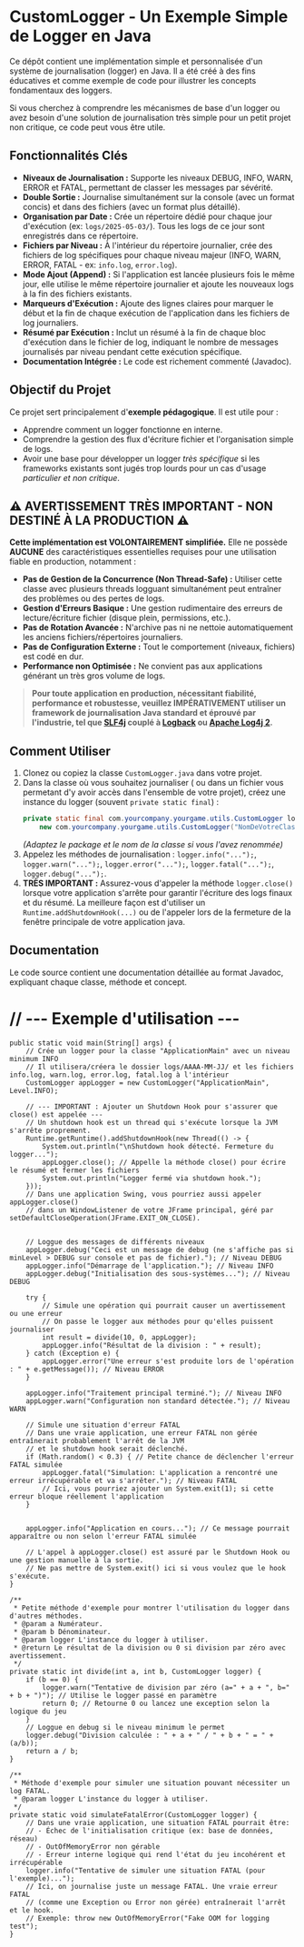 # CustomLogger - Un Exemple Simple de Logger en Java

Ce dépôt contient une implémentation simple et personnalisée d'un système de journalisation (logger) en Java. Il a été créé à des fins éducatives et comme exemple de code pour illustrer les concepts fondamentaux des loggers.

Si vous cherchez à comprendre les mécanismes de base d'un logger ou avez besoin d'une solution de journalisation très simple pour un petit projet non critique, ce code peut vous être utile.

## Fonctionnalités Clés

* **Niveaux de Journalisation :** Supporte les niveaux DEBUG, INFO, WARN, ERROR et FATAL, permettant de classer les messages par sévérité.
* **Double Sortie :** Journalise simultanément sur la console (avec un format concis) et dans des fichiers (avec un format plus détaillé).
* **Organisation par Date :** Crée un répertoire dédié pour chaque jour d'exécution (ex: `logs/2025-05-03/`). Tous les logs de ce jour sont enregistrés dans ce répertoire.
* **Fichiers par Niveau :** À l'intérieur du répertoire journalier, crée des fichiers de log spécifiques pour chaque niveau majeur (INFO, WARN, ERROR, FATAL - ex: `info.log`, `error.log`).
* **Mode Ajout (Append) :** Si l'application est lancée plusieurs fois le même jour, elle utilise le même répertoire journalier et ajoute les nouveaux logs à la fin des fichiers existants.
* **Marqueurs d'Exécution :** Ajoute des lignes claires pour marquer le début et la fin de chaque exécution de l'application dans les fichiers de log journaliers.
* **Résumé par Exécution :** Inclut un résumé à la fin de chaque bloc d'exécution dans le fichier de log, indiquant le nombre de messages journalisés par niveau pendant cette exécution spécifique.
* **Documentation Intégrée :** Le code est richement commenté (Javadoc).

## Objectif du Projet

Ce projet sert principalement d'**exemple pédagogique**. Il est utile pour :

* Apprendre comment un logger fonctionne en interne.
* Comprendre la gestion des flux d'écriture fichier et l'organisation simple de logs.
* Avoir une base pour développer un logger *très spécifique* si les frameworks existants sont jugés trop lourds pour un cas d'usage *particulier et non critique*.

## ⚠️ AVERTISSEMENT TRÈS IMPORTANT - NON DESTINÉ À LA PRODUCTION ⚠️

**Cette implémentation est VOLONTAIREMENT simplifiée.** Elle ne possède **AUCUNE** des caractéristiques essentielles requises pour une utilisation fiable en production, notamment :

* **Pas de Gestion de la Concurrence (Non Thread-Safe) :** Utiliser cette classe avec plusieurs threads logguant simultanément peut entraîner des problèmes ou des pertes de logs.
* **Gestion d'Erreurs Basique :** Une gestion rudimentaire des erreurs de lecture/écriture fichier (disque plein, permissions, etc.).
* **Pas de Rotation Avancée :** N'archive pas ni ne nettoie automatiquement les anciens fichiers/répertoires journaliers.
* **Pas de Configuration Externe :** Tout le comportement (niveaux, fichiers) est codé en dur.
* **Performance non Optimisée :** Ne convient pas aux applications générant un très gros volume de logs.

> **Pour toute application en production, nécessitant fiabilité, performance et robustesse, veuillez IMPÉRATIVEMENT utiliser un framework de journalisation Java standard et éprouvé par l'industrie, tel que [SLF4j](https://www.slf4j.org/) couplé à [Logback](https://logback.qos.ch/) ou [Apache Log4j 2](https://logging.apache.org/log4j/2.x/).**

## Comment Utiliser

1.  Clonez ou copiez la classe `CustomLogger.java` dans votre projet.
2.  Dans la classe où vous souhaitez journaliser ( ou dans un fichier vous permetant d'y avoir accès dans l'ensemble de votre projet), créez une instance du logger (souvent `private static final`) :
    ```java
    private static final com.yourcompany.yourgame.utils.CustomLogger logger =
        new com.yourcompany.yourgame.utils.CustomLogger("NomDeVotreClasse", com.yourcompany.yourgame.utils.CustomLogger.Level.INFO);
    ```
    *(Adaptez le package et le nom de la classe si vous l'avez renommée)*
3.  Appelez les méthodes de journalisation : `logger.info("...");`, `logger.warn("...");`, `logger.error("...");`, `logger.fatal("...");`, `logger.debug("...");`.
4.  **TRÈS IMPORTANT :** Assurez-vous d'appeler la méthode `logger.close()` lorsque votre application s'arrête pour garantir l'écriture des logs finaux et du résumé. La meilleure façon est d'utiliser un `Runtime.addShutdownHook(...)` ou de l'appeler lors de la fermeture de la fenêtre principale de votre application java.

## Documentation

Le code source contient une documentation détaillée au format Javadoc, expliquant chaque classe, méthode et concept.



# // --- Exemple d'utilisation ---
```
public static void main(String[] args) {
    // Crée un logger pour la classe "ApplicationMain" avec un niveau minimum INFO
    // Il utilisera/créera le dossier logs/AAAA-MM-JJ/ et les fichiers info.log, warn.log, error.log, fatal.log à l'intérieur
    CustomLogger appLogger = new CustomLogger("ApplicationMain", Level.INFO);

    // --- IMPORTANT : Ajouter un Shutdown Hook pour s'assurer que close() est appelée ---
    // Un shutdown hook est un thread qui s'exécute lorsque la JVM s'arrête proprement.
    Runtime.getRuntime().addShutdownHook(new Thread(() -> {
        System.out.println("\nShutdown hook détecté. Fermeture du logger...");
        appLogger.close(); // Appelle la méthode close() pour écrire le résumé et fermer les fichiers
        System.out.println("Logger fermé via shutdown hook.");
    }));
    // Dans une application Swing, vous pourriez aussi appeler appLogger.close()
    // dans un WindowListener de votre JFrame principal, géré par setDefaultCloseOperation(JFrame.EXIT_ON_CLOSE).


    // Loggue des messages de différents niveaux
    appLogger.debug("Ceci est un message de debug (ne s'affiche pas si minLevel > DEBUG sur console et pas de fichier)."); // Niveau DEBUG
    appLogger.info("Démarrage de l'application."); // Niveau INFO
    appLogger.debug("Initialisation des sous-systèmes..."); // Niveau DEBUG

    try {
        // Simule une opération qui pourrait causer un avertissement ou une erreur
        // On passe le logger aux méthodes pour qu'elles puissent journaliser
        int result = divide(10, 0, appLogger);
        appLogger.info("Résultat de la division : " + result);
    } catch (Exception e) {
        appLogger.error("Une erreur s'est produite lors de l'opération : " + e.getMessage()); // Niveau ERROR
    }

    appLogger.info("Traitement principal terminé."); // Niveau INFO
    appLogger.warn("Configuration non standard détectée."); // Niveau WARN

    // Simule une situation d'erreur FATAL
    // Dans une vraie application, une erreur FATAL non gérée entraînerait probablement l'arrêt de la JVM
    // et le shutdown hook serait déclenché.
    if (Math.random() < 0.3) { // Petite chance de déclencher l'erreur FATAL simulée
        appLogger.fatal("Simulation: L'application a rencontré une erreur irrécupérable et va s'arrêter."); // Niveau FATAL
        // Ici, vous pourriez ajouter un System.exit(1); si cette erreur bloque réellement l'application
    }


    appLogger.info("Application en cours..."); // Ce message pourrait apparaître ou non selon l'erreur FATAL simulée

    // L'appel à appLogger.close() est assuré par le Shutdown Hook ou une gestion manuelle à la sortie.
    // Ne pas mettre de System.exit() ici si vous voulez que le hook s'exécute.
}

/**
 * Petite méthode d'exemple pour montrer l'utilisation du logger dans d'autres méthodes.
 * @param a Numérateur.
 * @param b Dénominateur.
 * @param logger L'instance du logger à utiliser.
 * @return Le résultat de la division ou 0 si division par zéro avec avertissement.
 */
private static int divide(int a, int b, CustomLogger logger) {
    if (b == 0) {
        logger.warn("Tentative de division par zéro (a=" + a + ", b=" + b + ")"); // Utilise le logger passé en paramètre
        return 0; // Retourne 0 ou lancez une exception selon la logique du jeu
    }
    // Loggue en debug si le niveau minimum le permet
    logger.debug("Division calculée : " + a + " / " + b + " = " + (a/b));
    return a / b;
}

/**
 * Méthode d'exemple pour simuler une situation pouvant nécessiter un log FATAL.
 * @param logger L'instance du logger à utiliser.
 */
private static void simulateFatalError(CustomLogger logger) {
    // Dans une vraie application, une situation FATAL pourrait être:
    // - Échec de l'initialisation critique (ex: base de données, réseau)
    // - OutOfMemoryError non gérable
    // - Erreur interne logique qui rend l'état du jeu incohérent et irrécupérable
    logger.info("Tentative de simuler une situation FATAL (pour l'exemple)...");
    // Ici, on journalise juste un message FATAL. Une vraie erreur FATAL
    // (comme une Exception ou Error non gérée) entraînerait l'arrêt et le hook.
    // Exemple: throw new OutOfMemoryError("Fake OOM for logging test");
}
```
